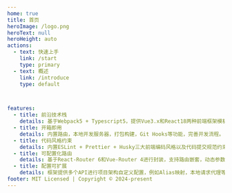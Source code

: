 ```yaml
---
home: true
title: 首页
heroImage: /logo.png
heroText: null
heroHeight: auto
actions:
  - text: 快速上手
    link: /start
    type: primary
  - text: 概述
    link: /introduce
    type: default



features:
  - title: 前沿技术栈
    details: 基于Webpack5 + Typescript5，提供Vue3.x和React18两种前端框架模板选择，并最大化统一API。
  - title: 开箱即用
    details: 内置路由，本地开发服务器，打包构建，Git Hooks等功能，完善开发流程。
  - title: 代码风格约束
    details: 内置ESLint + Prettier + Husky三大前端编码风格以及代码提交规范约束插件，保证代码风格统一以及 Git 提交规范。
  - title: 可配置化路由
    details: 基于React-Router 6和Vue-Router 4进行封装，支持路由嵌套，动态参数，懒加载以及装饰校验等功能。
  - title: 配置可扩展
    details: 框架提供多个API进行项目架构自定义配置，例如Alias映射，本地请求代理等。
footer: MIT Licensed | Copyright © 2024-present
---
```


